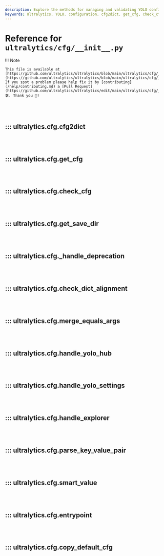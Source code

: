 ```yaml
---
description: Explore the methods for managing and validating YOLO configurations in the Ultralytics configuration module. Enhance your YOLO experience.
keywords: Ultralytics, YOLO, configuration, cfg2dict, get_cfg, check_cfg, save_dir, deprecation, merge_args, yolo, settings, explorer
---
```


# Reference for `ultralytics/cfg/__init__.py`

!!! Note

    This file is available at [https://github.com/ultralytics/ultralytics/blob/main/ultralytics/cfg/__init__.py](https://github.com/ultralytics/ultralytics/blob/main/ultralytics/cfg/__init__.py). If you spot a problem please help fix it by [contributing](/help/contributing.md) a [Pull Request](https://github.com/ultralytics/ultralytics/edit/main/ultralytics/cfg/__init__.py) 🛠️. Thank you 🙏!

<br><br>

## ::: ultralytics.cfg.cfg2dict

<br><br>

## ::: ultralytics.cfg.get_cfg

<br><br>

## ::: ultralytics.cfg.check_cfg

<br><br>

## ::: ultralytics.cfg.get_save_dir

<br><br>

## ::: ultralytics.cfg._handle_deprecation

<br><br>

## ::: ultralytics.cfg.check_dict_alignment

<br><br>

## ::: ultralytics.cfg.merge_equals_args

<br><br>

## ::: ultralytics.cfg.handle_yolo_hub

<br><br>

## ::: ultralytics.cfg.handle_yolo_settings

<br><br>

## ::: ultralytics.cfg.handle_explorer

<br><br>

## ::: ultralytics.cfg.parse_key_value_pair

<br><br>

## ::: ultralytics.cfg.smart_value

<br><br>

## ::: ultralytics.cfg.entrypoint

<br><br>

## ::: ultralytics.cfg.copy_default_cfg

<br><br>